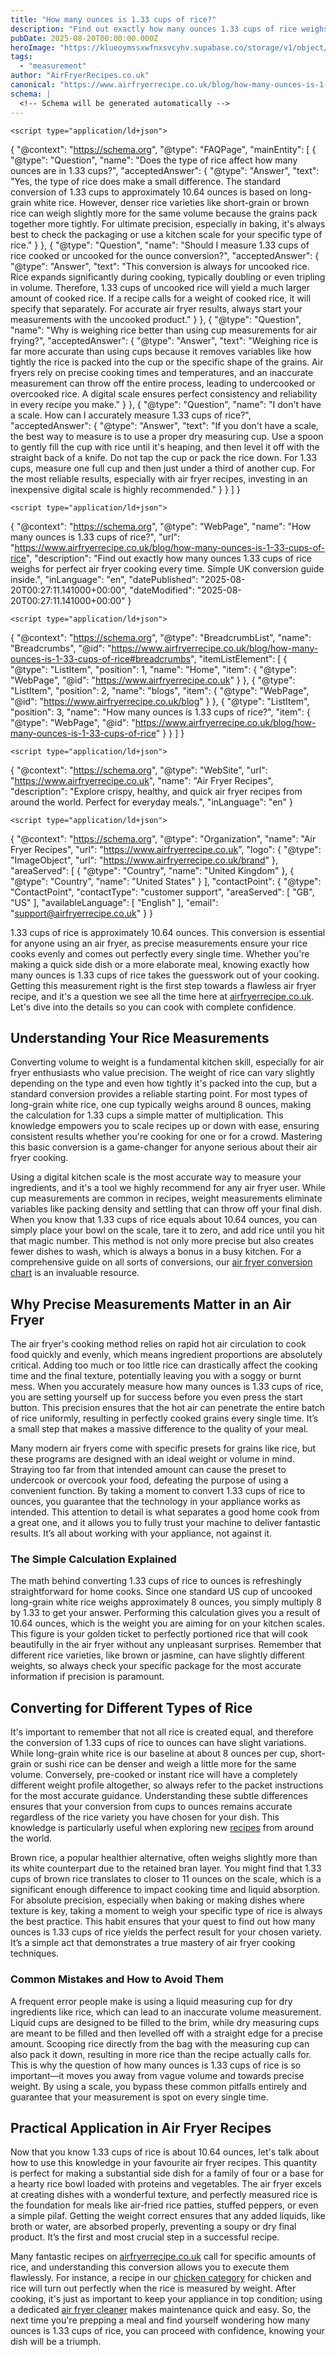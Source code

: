 ```yaml
---
title: "How many ounces is 1.33 cups of rice?"
description: "Find out exactly how many ounces 1.33 cups of rice weighs for perfect air fryer cooking every time. Simple UK conversion guide inside."
pubDate: 2025-08-20T00:00:00.000Z
heroImage: "https://klueoymssxwfnxsvcyhv.supabase.co/storage/v1/object/public/Shmucket/how-many-ounces-is-1-33-cups-of-rice.webp"
tags:
  - "measurement"
author: "AirFryerRecipes.co.uk"
canonical: "https://www.airfryerrecipe.co.uk/blog/how-many-ounces-is-1-33-cups-of-rice"
schema: |
  <!-- Schema will be generated automatically -->
---
```

<script type="application/ld+json">
{
    "@context": "https://schema.org",
    "@type": "BlogPosting",
    "url": "https://www.airfryerrecipe.co.uk/blog/how-many-ounces-is-1-33-cups-of-rice",
    "mainEntityOfPage": {
        "@type": "WebPage",
        "@id": "https://www.airfryerrecipe.co.uk/blog/how-many-ounces-is-1-33-cups-of-rice"
    },
    "headline": "Quick Answer: How Many Ounces is 1.33 Cups of Rice?",
    "description": "Find out exactly how many ounces 1.33 cups of rice weighs for perfect air fryer cooking every time. Simple UK conversion guide inside.",
    "author": {
        "@type": "Person",
        "name": "AirFryerRecipes.co.uk",
        "url": "https://www.airfryerrecipe.co.uk/about",
        "image": {
            "@type": "ImageObject",
            "url": "https://klueoymssxwfnxsvcyhv.supabase.co/storage/v1/object/public/Shmucket/Me.jpg"
        }
    },
    "publisher": {
        "@type": "Organization",
        "name": "Air Fryer Recipe",
        "logo": {
            "@type": "ImageObject",
            "url": "https://cdn.prod.website-files.com/68224a465dfe9a7ab4f57570/6844191451a8b2f1e37e63cc_Untitled%20design%20-%202025-06-05T205644.948%20(1).png"
        }
    },
    "datePublished": "2025-08-20T00:27:11.141Z",
    "dateModified": "2025-08-20T00:27:11.141Z",
    "image": {
        "@type": "ImageObject",
        "url": "https://klueoymssxwfnxsvcyhv.supabase.co/storage/v1/object/public/Shmucket/how-many-ounces-is-1-33-cups-of-rice.webp"
    },
    "about": {
        "@type": "Thing",
        "name": "Measurement"
    },
    "articleSection": "Measurement",
    "inLanguage": "en-GB"
}
</script>

    <script type="application/ld+json">
{
    "@context": "https://schema.org",
    "@type": "FAQPage",
    "mainEntity": [
        {
            "@type": "Question",
            "name": "Does the type of rice affect how many ounces are in 1.33 cups?",
            "acceptedAnswer": {
                "@type": "Answer",
                "text": "Yes, the type of rice does make a small difference. The standard conversion of 1.33 cups to approximately 10.64 ounces is based on long-grain white rice. However, denser rice varieties like short-grain or brown rice can weigh slightly more for the same volume because the grains pack together more tightly. For ultimate precision, especially in baking, it's always best to check the packaging or use a kitchen scale for your specific type of rice."
            }
        },
        {
            "@type": "Question",
            "name": "Should I measure 1.33 cups of rice cooked or uncooked for the ounce conversion?",
            "acceptedAnswer": {
                "@type": "Answer",
                "text": "This conversion is always for uncooked rice. Rice expands significantly during cooking, typically doubling or even tripling in volume. Therefore, 1.33 cups of uncooked rice will yield a much larger amount of cooked rice. If a recipe calls for a weight of cooked rice, it will specify that separately. For accurate air fryer results, always start your measurements with the uncooked product."
            }
        },
        {
            "@type": "Question",
            "name": "Why is weighing rice better than using cup measurements for air frying?",
            "acceptedAnswer": {
                "@type": "Answer",
                "text": "Weighing rice is far more accurate than using cups because it removes variables like how tightly the rice is packed into the cup or the specific shape of the grains. Air fryers rely on precise cooking times and temperatures, and an inaccurate measurement can throw off the entire process, leading to undercooked or overcooked rice. A digital scale ensures perfect consistency and reliability in every recipe you make."
            }
        },
        {
            "@type": "Question",
            "name": "I don't have a scale. How can I accurately measure 1.33 cups of rice?",
            "acceptedAnswer": {
                "@type": "Answer",
                "text": "If you don't have a scale, the best way to measure is to use a proper dry measuring cup. Use a spoon to gently fill the cup with rice until it's heaping, and then level it off with the straight back of a knife. Do not tap the cup or pack the rice down. For 1.33 cups, measure one full cup and then just under a third of another cup. For the most reliable results, especially with air fryer recipes, investing in an inexpensive digital scale is highly recommended."
            }
        }
    ]
}
</script>

    <script type="application/ld+json">
{
    "@context": "https://schema.org",
    "@type": "WebPage",
    "name": "How many ounces is 1.33 cups of rice?",
    "url": "https://www.airfryerrecipe.co.uk/blog/how-many-ounces-is-1-33-cups-of-rice",
    "description": "Find out exactly how many ounces 1.33 cups of rice weighs for perfect air fryer cooking every time. Simple UK conversion guide inside.",
    "inLanguage": "en",
    "datePublished": "2025-08-20T00:27:11.141000+00:00",
    "dateModified": "2025-08-20T00:27:11.141000+00:00"
}
</script>

    <script type="application/ld+json">
{
    "@context": "https://schema.org",
    "@type": "BreadcrumbList",
    "name": "Breadcrumbs",
    "@id": "https://www.airfryerrecipe.co.uk/blog/how-many-ounces-is-1-33-cups-of-rice#breadcrumbs",
    "itemListElement": [
        {
            "@type": "ListItem",
            "position": 1,
            "name": "Home",
            "item": {
                "@type": "WebPage",
                "@id": "https://www.airfryerrecipe.co.uk"
            }
        },
        {
            "@type": "ListItem",
            "position": 2,
            "name": "blogs",
            "item": {
                "@type": "WebPage",
                "@id": "https://www.airfryerrecipe.co.uk/blog"
            }
        },
        {
            "@type": "ListItem",
            "position": 3,
            "name": "How many ounces is 1.33 cups of rice?",
            "item": {
                "@type": "WebPage",
                "@id": "https://www.airfryerrecipe.co.uk/blog/how-many-ounces-is-1-33-cups-of-rice"
            }
        }
    ]
}
</script>

    <script type="application/ld+json">
{
    "@context": "https://schema.org",
    "@type": "WebSite",
    "url": "https://www.airfryerrecipe.co.uk",
    "name": "Air Fryer Recipes",
    "description": "Explore crispy, healthy, and quick air fryer recipes from around the world. Perfect for everyday meals.",
    "inLanguage": "en"
}
</script>

    <script type="application/ld+json">
{
    "@context": "https://schema.org",
    "@type": "Organization",
    "name": "Air Fryer Recipes",
    "url": "https://www.airfryerrecipe.co.uk",
    "logo": {
        "@type": "ImageObject",
        "url": "https://www.airfryerrecipe.co.uk/brand"
    },
    "areaServed": [
        {
            "@type": "Country",
            "name": "United Kingdom"
        },
        {
            "@type": "Country",
            "name": "United States"
        }
    ],
    "contactPoint": {
        "@type": "ContactPoint",
        "contactType": "customer support",
        "areaServed": [
            "GB",
            "US"
        ],
        "availableLanguage": [
            "English"
        ],
        "email": "support@airfryerrecipe.co.uk"
    }
}
</script>

<p>1.33 cups of rice is approximately 10.64 ounces. This conversion is essential for anyone using an air fryer, as precise measurements ensure your rice cooks evenly and comes out perfectly every single time. Whether you're making a quick side dish or a more elaborate meal, knowing exactly how many ounces is 1.33 cups of rice takes the guesswork out of your cooking. Getting this measurement right is the first step towards a flawless air fryer recipe, and it's a question we see all the time here at <a href=https://www.airfryerrecipe.co.uk/>airfryerrecipe.co.uk</a>. Let's dive into the details so you can cook with complete confidence.</p>

<h2>Understanding Your Rice Measurements</h2>
<p>Converting volume to weight is a fundamental kitchen skill, especially for air fryer enthusiasts who value precision. The weight of rice can vary slightly depending on the type and even how tightly it's packed into the cup, but a standard conversion provides a reliable starting point. For most types of long-grain white rice, one cup typically weighs around 8 ounces, making the calculation for 1.33 cups a simple matter of multiplication. This knowledge empowers you to scale recipes up or down with ease, ensuring consistent results whether you're cooking for one or for a crowd. Mastering this basic conversion is a game-changer for anyone serious about their air fryer cooking.</p>
<p>Using a digital kitchen scale is the most accurate way to measure your ingredients, and it's a tool we highly recommend for any air fryer user. While cup measurements are common in recipes, weight measurements eliminate variables like packing density and settling that can throw off your final dish. When you know that 1.33 cups of rice equals about 10.64 ounces, you can simply place your bowl on the scale, tare it to zero, and add rice until you hit that magic number. This method is not only more precise but also creates fewer dishes to wash, which is always a bonus in a busy kitchen. For a comprehensive guide on all sorts of conversions, our <a href=https://www.airfryerrecipe.co.uk/air-fryer-conversion-chart>air fryer conversion chart</a> is an invaluable resource.</p>

<h2>Why Precise Measurements Matter in an Air Fryer</h2>
<p>The air fryer's cooking method relies on rapid hot air circulation to cook food quickly and evenly, which means ingredient proportions are absolutely critical. Adding too much or too little rice can drastically affect the cooking time and the final texture, potentially leaving you with a soggy or burnt mess. When you accurately measure how many ounces is 1.33 cups of rice, you are setting yourself up for success before you even press the start button. This precision ensures that the hot air can penetrate the entire batch of rice uniformly, resulting in perfectly cooked grains every single time. It’s a small step that makes a massive difference to the quality of your meal.</p>
<p>Many modern air fryers come with specific presets for grains like rice, but these programs are designed with an ideal weight or volume in mind. Straying too far from that intended amount can cause the preset to undercook or overcook your food, defeating the purpose of using a convenient function. By taking a moment to convert 1.33 cups of rice to ounces, you guarantee that the technology in your appliance works as intended. This attention to detail is what separates a good home cook from a great one, and it allows you to fully trust your machine to deliver fantastic results. It’s all about working with your appliance, not against it.</p>

<h3>The Simple Calculation Explained</h3>
<p>The math behind converting 1.33 cups of rice to ounces is refreshingly straightforward for home cooks. Since one standard US cup of uncooked long-grain white rice weighs approximately 8 ounces, you simply multiply 8 by 1.33 to get your answer. Performing this calculation gives you a result of 10.64 ounces, which is the weight you are aiming for on your kitchen scales. This figure is your golden ticket to perfectly portioned rice that will cook beautifully in the air fryer without any unpleasant surprises. Remember that different rice varieties, like brown or jasmine, can have slightly different weights, so always check your specific package for the most accurate information if precision is paramount.</p>

<h2>Converting for Different Types of Rice</h2>
<p>It's important to remember that not all rice is created equal, and therefore the conversion of 1.33 cups of rice to ounces can have slight variations. While long-grain white rice is our baseline at about 8 ounces per cup, short-grain or sushi rice can be denser and weigh a little more for the same volume. Conversely, pre-cooked or instant rice will have a completely different weight profile altogether, so always refer to the packet instructions for the most accurate guidance. Understanding these subtle differences ensures that your conversion from cups to ounces remains accurate regardless of the rice variety you have chosen for your dish. This knowledge is particularly useful when exploring new <a href=https://www.airfryerrecipe.co.uk/recipes>recipes</a> from around the world.</p>
<p>Brown rice, a popular healthier alternative, often weighs slightly more than its white counterpart due to the retained bran layer. You might find that 1.33 cups of brown rice translates to closer to 11 ounces on the scale, which is a significant enough difference to impact cooking time and liquid absorption. For absolute precision, especially when baking or making dishes where texture is key, taking a moment to weigh your specific type of rice is always the best practice. This habit ensures that your quest to find out how many ounces is 1.33 cups of rice yields the perfect result for your chosen variety. It’s a simple act that demonstrates a true mastery of air fryer cooking techniques.</p>

<h3>Common Mistakes and How to Avoid Them</h3>
<p>A frequent error people make is using a liquid measuring cup for dry ingredients like rice, which can lead to an inaccurate volume measurement. Liquid cups are designed to be filled to the brim, while dry measuring cups are meant to be filled and then levelled off with a straight edge for a precise amount. Scooping rice directly from the bag with the measuring cup can also pack it down, resulting in more rice than the recipe actually calls for. This is why the question of how many ounces is 1.33 cups of rice is so important—it moves you away from vague volume and towards precise weight. By using a scale, you bypass these common pitfalls entirely and guarantee that your measurement is spot on every single time.</p>

<h2>Practical Application in Air Fryer Recipes</h2>
<p>Now that you know 1.33 cups of rice is about 10.64 ounces, let's talk about how to use this knowledge in your favourite air fryer recipes. This quantity is perfect for making a substantial side dish for a family of four or a base for a hearty rice bowl loaded with proteins and vegetables. The air fryer excels at creating dishes with a wonderful texture, and perfectly measured rice is the foundation for meals like air-fried rice patties, stuffed peppers, or even a simple pilaf. Getting the weight correct ensures that any added liquids, like broth or water, are absorbed properly, preventing a soupy or dry final product. It’s the first and most crucial step in a successful recipe.</p>
<p>Many fantastic recipes on <a href=https://www.airfryerrecipe.co.uk/>airfryerrecipe.co.uk</a> call for specific amounts of rice, and understanding this conversion allows you to execute them flawlessly. For instance, a recipe in our <a href=https://www.airfryerrecipe.co.uk/recipe-category/chicken>chicken category</a> for chicken and rice will turn out perfectly when the rice is measured by weight. After cooking, it's just as important to keep your appliance in top condition; using a dedicated <a href=https://www.airfryerrecipe.co.uk/air-fryer-cleaner>air fryer cleaner</a> makes maintenance quick and easy. So, the next time you're prepping a meal and find yourself wondering how many ounces is 1.33 cups of rice, you can proceed with confidence, knowing your dish will be a triumph.</p>

